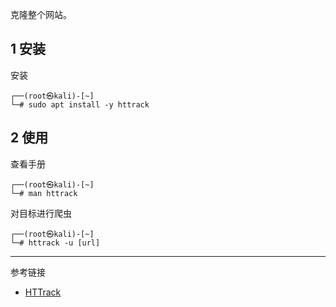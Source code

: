 克隆整个网站。

## 1 安装

安装

```shell
┌──(root㉿kali)-[~]
└─# sudo apt install -y httrack
```

## 2 使用

查看手册

```shell
┌──(root㉿kali)-[~]
└─# man httrack
```

对目标进行爬虫

```shell
┌──(root㉿kali)-[~]
└─# httrack -u [url]
```

---

参考链接

- [HTTrack](https://www.httrack.com/)
